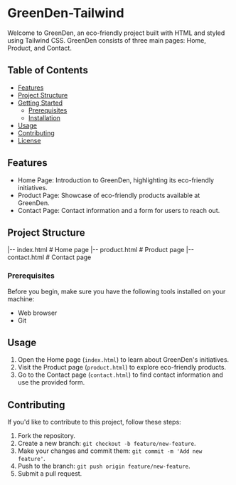 # GreenDen-Tailwind

Welcome to GreenDen, an eco-friendly project built with HTML and styled using Tailwind CSS. GreenDen consists of three main pages: Home, Product, and Contact.

## Table of Contents

- [Features](#features)
- [Project Structure](#project-structure)
- [Getting Started](#getting-started)
  - [Prerequisites](#prerequisites)
  - [Installation](#installation)
- [Usage](#usage)
- [Contributing](#contributing)
- [License](#license)

## Features

- Home Page: Introduction to GreenDen, highlighting its eco-friendly initiatives.
- Product Page: Showcase of eco-friendly products available at GreenDen.
- Contact Page: Contact information and a form for users to reach out.

## Project Structure
|-- index.html # Home page
|-- product.html # Product page
|-- contact.html # Contact page

### Prerequisites

Before you begin, make sure you have the following tools installed on your machine:

- Web browser
- Git

## Usage

1. Open the Home page (`index.html`) to learn about GreenDen's initiatives.
2. Visit the Product page (`product.html`) to explore eco-friendly products.
3. Go to the Contact page (`contact.html`) to find contact information and use the provided form.

## Contributing

If you'd like to contribute to this project, follow these steps:

1. Fork the repository.
2. Create a new branch: `git checkout -b feature/new-feature`.
3. Make your changes and commit them: `git commit -m 'Add new feature'`.
4. Push to the branch: `git push origin feature/new-feature`.
5. Submit a pull request.
